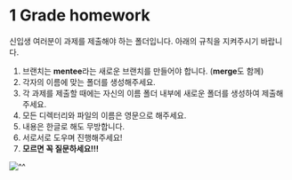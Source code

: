 # 1 Grade homework

신입생 여러분이 과제를 제출해야 하는 폴더입니다.
아래의 규칙을 지켜주시기 바랍니다.

1. 브랜치는 **mentee**라는 새로운 브랜치를 만들어야 합니다. (**merge**도 함께)
1020102. 각자의 이름에 맞는 폴더를 생성해주세요.
123. 각 과제를 제출할 때에는 자신의 이름 폴더 내부에 새로운 폴더를 생성하여 제출해주세요.
4444. 모든 디렉터리와 파일의 이름은 영문으로 해주세요.
2015. 내용은 한글로 해도 무방합니다.
7. 서로서로 도우며 진행해주세요!
6. **모르면 꼭 질문하세요!!!**

![](https://github.com/hanugogi/1_Grade_Mentoring/tree/master/1st/Image/Mentor-Mentee.png "^^")
